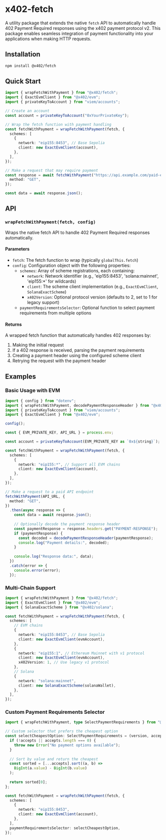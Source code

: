 # x402-fetch

A utility package that extends the native `fetch` API to automatically handle 402 Payment Required responses using the x402 payment protocol v2. This package enables seamless integration of payment functionality into your applications when making HTTP requests.

## Installation

```bash
npm install @x402/fetch
```

## Quick Start

```typescript
import { wrapFetchWithPayment } from "@x402/fetch";
import { ExactEvmClient } from "@x402/evm";
import { privateKeyToAccount } from "viem/accounts";

// Create an account
const account = privateKeyToAccount("0xYourPrivateKey");

// Wrap the fetch function with payment handling
const fetchWithPayment = wrapFetchWithPayment(fetch, {
  schemes: [
    {
      network: "eip155:8453", // Base Sepolia
      client: new ExactEvmClient(account),
    },
  ],
});

// Make a request that may require payment
const response = await fetchWithPayment("https://api.example.com/paid-endpoint", {
  method: "GET",
});

const data = await response.json();
```

## API

### `wrapFetchWithPayment(fetch, config)`

Wraps the native fetch API to handle 402 Payment Required responses automatically.

#### Parameters

- `fetch`: The fetch function to wrap (typically `globalThis.fetch`)
- `config`: Configuration object with the following properties:
  - `schemes`: Array of scheme registrations, each containing:
    - `network`: Network identifier (e.g., 'eip155:8453', 'solana:mainnet', 'eip155:*' for wildcards)
    - `client`: The scheme client implementation (e.g., `ExactEvmClient`, `SolanaExactScheme`)
    - `x402Version`: Optional protocol version (defaults to 2, set to 1 for legacy support)
  - `paymentRequirementsSelector`: Optional function to select payment requirements from multiple options

#### Returns

A wrapped fetch function that automatically handles 402 responses by:
1. Making the initial request
2. If a 402 response is received, parsing the payment requirements
3. Creating a payment header using the configured scheme client
4. Retrying the request with the payment header

## Examples

### Basic Usage with EVM

```typescript
import { config } from "dotenv";
import { wrapFetchWithPayment, decodePaymentResponseHeader } from "@x402/fetch";
import { privateKeyToAccount } from "viem/accounts";
import { ExactEvmClient } from "@x402/evm";

config();

const { EVM_PRIVATE_KEY, API_URL } = process.env;

const account = privateKeyToAccount(EVM_PRIVATE_KEY as `0x${string}`);

const fetchWithPayment = wrapFetchWithPayment(fetch, {
  schemes: [
    {
      network: "eip155:*", // Support all EVM chains
      client: new ExactEvmClient(account),
    },
  ],
});

// Make a request to a paid API endpoint
fetchWithPayment(API_URL, {
  method: "GET",
})
  .then(async response => {
    const data = await response.json();
    
    // Optionally decode the payment response header
    const paymentResponse = response.headers.get("PAYMENT-RESPONSE");
    if (paymentResponse) {
      const decoded = decodePaymentResponseHeader(paymentResponse);
      console.log("Payment details:", decoded);
    }
    
    console.log("Response data:", data);
  })
  .catch(error => {
    console.error(error);
  });
```

### Multi-Chain Support

```typescript
import { wrapFetchWithPayment } from "@x402/fetch";
import { ExactEvmClient } from "@x402/evm";
import { SolanaExactScheme } from "@x402/solana";

const fetchWithPayment = wrapFetchWithPayment(fetch, {
  schemes: [
    // EVM chains
    {
      network: "eip155:8453", // Base Sepolia
      client: new ExactEvmClient(evmAccount),
    },
    {
      network: "eip155:1", // Ethereum Mainnet with v1 protocol
      client: new ExactEvmClient(evmAccount),
      x402Version: 1, // Use legacy v1 protocol
    },
    // Solana
    {
      network: "solana:mainnet",
      client: new SolanaExactScheme(solanaWallet),
    },
  ],
});
```

### Custom Payment Requirements Selector

```typescript
import { wrapFetchWithPayment, type SelectPaymentRequirements } from "@x402/fetch";

// Custom selector that prefers the cheapest option
const selectCheapestOption: SelectPaymentRequirements = (version, accepts) => {
  if (!accepts || accepts.length === 0) {
    throw new Error("No payment options available");
  }
  
  // Sort by value and return the cheapest
  const sorted = [...accepts].sort((a, b) => 
    BigInt(a.value) - BigInt(b.value)
  );
  
  return sorted[0];
};

const fetchWithPayment = wrapFetchWithPayment(fetch, {
  schemes: [
    {
      network: "eip155:8453",
      client: new ExactEvmClient(account),
    },
  ],
  paymentRequirementsSelector: selectCheapestOption,
});
```

